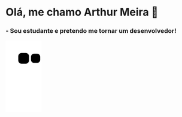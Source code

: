 <h1> Olá, me chamo Arthur Meira 👋 </h1>

### - Sou estudante e pretendo me tornar um desenvolvedor!

<img src="https://github.com/arthurmeira/arthurmeira/raw/output/github-contribution-grid-snake.svg" alt="snake gif" style="max-width: 100%;">
